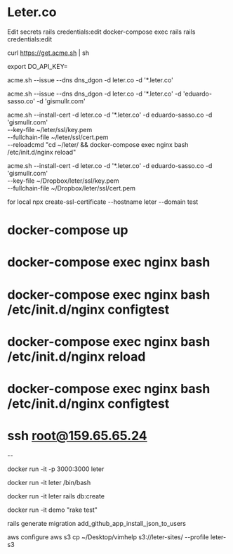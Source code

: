 # Leter.co

Edit secrets
rails credentials:edit
docker-compose exec rails rails credentials:edit


curl https://get.acme.sh | sh

export DO_API_KEY=

acme.sh --issue --dns dns_dgon -d leter.co -d '*.leter.co'

acme.sh --issue --dns dns_dgon -d leter.co -d '*.leter.co' -d 'eduardo-sasso.co' -d 'gismullr.com'

acme.sh --install-cert -d leter.co -d '*.leter.co' -d eduardo-sasso.co -d 'gismullr.com' \
--key-file ~/leter/ssl/key.pem \
--fullchain-file ~/leter/ssl/cert.pem \
--reloadcmd "cd ~/leter/ && docker-compose exec nginx bash /etc/init.d/nginx reload" 


acme.sh --install-cert -d leter.co -d '*.leter.co' -d eduardo-sasso.co -d 'gismullr.com'\
--key-file ~/Dropbox/leter/ssl/key.pem \
--fullchain-file ~/Dropbox/leter/ssl/cert.pem 



for local
npx create-ssl-certificate --hostname leter --domain test


# docker-compose up
# docker-compose exec nginx bash
# docker-compose exec nginx bash /etc/init.d/nginx configtest
# docker-compose exec nginx bash /etc/init.d/nginx reload
# docker-compose exec nginx bash /etc/init.d/nginx configtest
# ssh root@159.65.65.24



--

docker run -it -p 3000:3000 leter

docker run -it leter /bin/bash

docker run -it leter rails db:create




docker run -it demo "rake test"

rails generate migration add_github_app_install_json_to_users

aws configure 
aws s3 cp ~/Desktop/vimhelp s3://leter-sites/ --profile leter-s3
